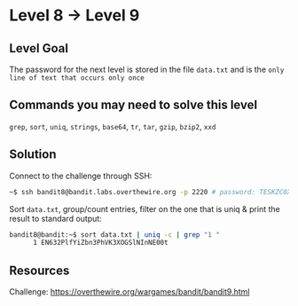 # Level 8 → Level 9

## Level Goal
The password for the next level is stored in the file `data.txt` and is the `only line of text that occurs only once`

## Commands you may need to solve this level
`grep`, `sort`, `uniq`, `strings`, `base64`, `tr`, `tar`, `gzip`, `bzip2`, `xxd`

## Solution

Connect to the challenge through SSH:

```sh
~$ ssh bandit8@bandit.labs.overthewire.org -p 2220 # password: TESKZC0XvTetK0S9xNwm25STk5iWrBvP
```

Sort `data.txt`, group/count entries, filter on the one that is uniq & print the result to standard output:

```sh
bandit8@bandit:~$ sort data.txt | uniq -c | grep "1 "
      1 EN632PlfYiZbn3PhVK3XOGSlNInNE00t
```

## Resources

Challenge: https://overthewire.org/wargames/bandit/bandit9.html